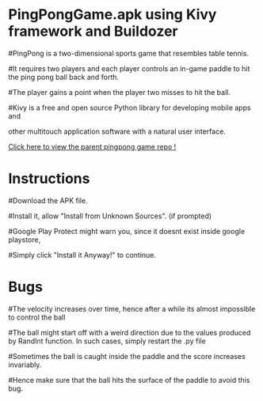 # PingPongGame.apk using Kivy framework and Buildozer
#PingPong is a two-dimensional sports game that resembles table tennis.

#It requires two players and each player controls an in-game paddle to hit the ping pong ball back and forth.

#The player gains a point when the player two misses to hit the ball.

#Kivy is a free and open source Python library for developing mobile apps and

other multitouch application software with a natural user interface.

[Click here to view the parent pingpong game repo !](https://github.com/ritchiepulikottil/PingPongGame)

# Instructions

#Download the APK file.

#Install it, allow "Install from Unknown Sources". (if prompted)

#Google Play Protect might warn you, since it doesnt exist inside google playstore,

#Simply click "Install it Anyway!" to continue.

# Bugs
#The velocity increases over time, hence after a while its almost impossible to control the ball

#The ball might start off with a weird direction due to the values produced by RandInt function. In such cases, simply restart the .py file

#Sometimes the ball is caught inside the paddle and the score increases invariably.

#Hence make sure that the ball hits the surface of the paddle to avoid this bug.
